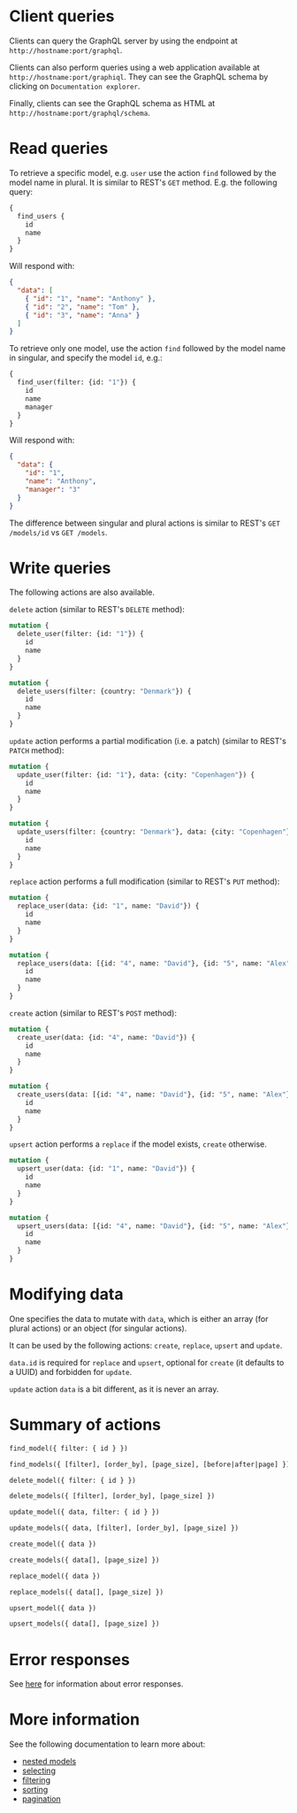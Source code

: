 # Client queries

Clients can query the GraphQL server by using the endpoint at
`http://hostname:port/graphql`.

Clients can also perform queries using a web application available at
`http://hostname:port/graphiql`.
They can see the GraphQL schema by clicking on `Documentation explorer`.

Finally, clients can see the GraphQL schema as HTML at
`http://hostname:port/graphql/schema`.

# Read queries

To retrieve a specific model, e.g. `user` use the action `find` followed by
the model name in plural. It is similar to REST's `GET` method.
E.g. the following query:

```graphql
{
  find_users {
    id
    name
  }
}
```

Will respond with:

```json
{
  "data": [
    { "id": "1", "name": "Anthony" },
    { "id": "2", "name": "Tom" },
    { "id": "3", "name": "Anna" }
  ]
}
```

To retrieve only one model, use the action `find` followed by the model name
in singular, and specify the model `id`, e.g.:

```graphql
{
  find_user(filter: {id: "1"}) {
    id
    name
    manager
  }
}
```

Will respond with:

```json
{
  "data": {
    "id": "1",
    "name": "Anthony",
    "manager": "3"
  }
}
```

The difference between singular and plural actions is similar to REST's
`GET /models/id` vs `GET /models`.

# Write queries

The following actions are also available.

`delete` action (similar to REST's `DELETE` method):

```graphql
mutation {
  delete_user(filter: {id: "1"}) {
    id
    name
  }
}
```

```graphql
mutation {
  delete_users(filter: {country: "Denmark"}) {
    id
    name
  }
}
```

`update` action performs a partial modification (i.e. a patch) (similar to
REST's `PATCH` method):

```graphql
mutation {
  update_user(filter: {id: "1"}, data: {city: "Copenhagen"}) {
    id
    name
  }
}
```

```graphql
mutation {
  update_users(filter: {country: "Denmark"}, data: {city: "Copenhagen"}) {
    id
    name
  }
}
```

`replace` action performs a full modification (similar to REST's `PUT` method):

```graphql
mutation {
  replace_user(data: {id: "1", name: "David"}) {
    id
    name
  }
}
```

```graphql
mutation {
  replace_users(data: [{id: "4", name: "David"}, {id: "5", name: "Alex"}]) {
    id
    name
  }
}
```

`create` action (similar to REST's `POST` method):

```graphql
mutation {
  create_user(data: {id: "4", name: "David"}) {
    id
    name
  }
}
```

```graphql
mutation {
  create_users(data: [{id: "4", name: "David"}, {id: "5", name: "Alex"}]) {
    id
    name
  }
}
```

`upsert` action performs a `replace` if the model exists, `create` otherwise.

```graphql
mutation {
  upsert_user(data: {id: "1", name: "David"}) {
    id
    name
  }
}
```

```graphql
mutation {
  upsert_users(data: [{id: "4", name: "David"}, {id: "5", name: "Alex"}]) {
    id
    name
  }
}
```

# Modifying data

One specifies the data to mutate with `data`, which is either an array
(for plural actions) or an object (for singular actions).

It can be used by the following actions: `create`, `replace`, `upsert` and
`update`.

`data.id` is required for `replace` and `upsert`, optional for `create`
(it defaults to a UUID) and forbidden for `update`.

`update` action `data` is a bit different, as it is never an array.

# Summary of actions

```graphql
find_model({ filter: { id } })
```

```graphql
find_models({ [filter], [order_by], [page_size], [before|after|page] })
```

```graphql
delete_model({ filter: { id } })
```

```graphql
delete_models({ [filter], [order_by], [page_size] })
```

```graphql
update_model({ data, filter: { id } })
```

```graphql
update_models({ data, [filter], [order_by], [page_size] })
```

```graphql
create_model({ data })
```

```graphql
create_models({ data[], [page_size] })
```

```graphql
replace_model({ data })
```

```graphql
replace_models({ data[], [page_size] })
```

```graphql
upsert_model({ data })
```

```graphql
upsert_models({ data[], [page_size] })
```

# Error responses

See [here](error.md#error-responses) for information about error responses.

# More information

See the following documentation to learn more about:
  - [nested models](relations.md)
  - [selecting](selecting.md)
  - [filtering](filtering.md)
  - [sorting](sorting.md)
  - [pagination](pagination.md)

